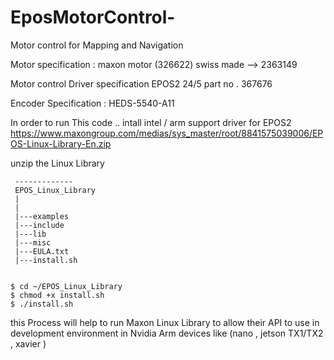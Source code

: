 # EposMotorControl-
Motor control  for Mapping and Navigation


Motor specification : 
  maxon motor (326622)
  swiss made --> 2363149
  
Motor control Driver specification 
  EPOS2  24/5
  part no . 367676
  
Encoder Specification : 
  HEDS-5540-A11
  
  
In order to run This code .. 
 intall intel / arm support  driver for EPOS2 
 https://www.maxongroup.com/medias/sys_master/root/8841575039006/EPOS-Linux-Library-En.zip
 
 
 unzip the Linux Library 
``` 
 -------------
 EPOS_Linux_Library
 |
 |
 |---examples
 |---include
 |---lib
 |---misc
 |---EULA.txt
 |---install.sh
 ```
 
 ```
 
$ cd ~/EPOS_Linux_Library
$ chmod +x install.sh
$ ./install.sh
```


this Process will help to run Maxon Linux Library to allow their API to use in development environment in Nvidia Arm devices like (nano , jetson TX1/TX2 , xavier )
